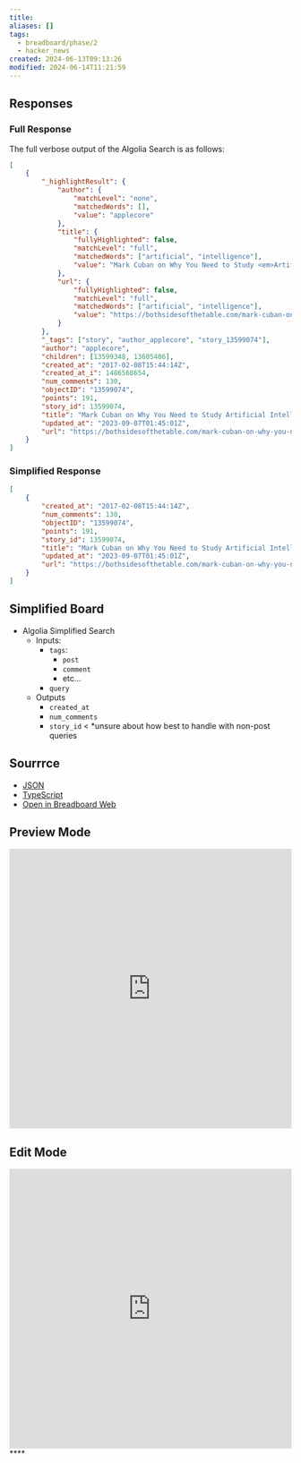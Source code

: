 ```yaml
---
title: 
aliases: []
tags:
  - breadboard/phase/2
  - hacker_news
created: 2024-06-13T09:13:26
modified: 2024-06-14T11:21:59
---
```


## Responses

### Full Response

The full verbose output of the Algolia Search is as follows:

```json
[
	{
		"_highlightResult": {
			"author": {
				"matchLevel": "none",
				"matchedWords": [],
				"value": "applecore"
			},
			"title": {
				"fullyHighlighted": false,
				"matchLevel": "full",
				"matchedWords": ["artificial", "intelligence"],
				"value": "Mark Cuban on Why You Need to Study <em>Artificial</em> <em>Intelligence</em>"
			},
			"url": {
				"fullyHighlighted": false,
				"matchLevel": "full",
				"matchedWords": ["artificial", "intelligence"],
				"value": "https://bothsidesofthetable.com/mark-cuban-on-why-you-need-to-study-<em>artificial</em>-<em>intelligence</em>-or-youll-be-a-dinosaur-in-3-years-db3447bea1b4"
			}
		},
		"_tags": ["story", "author_applecore", "story_13599074"],
		"author": "applecore",
		"children": [13599348, 13605406],
		"created_at": "2017-02-08T15:44:14Z",
		"created_at_i": 1486568654,
		"num_comments": 130,
		"objectID": "13599074",
		"points": 191,
		"story_id": 13599074,
		"title": "Mark Cuban on Why You Need to Study Artificial Intelligence",
		"updated_at": "2023-09-07T01:45:01Z",
		"url": "https://bothsidesofthetable.com/mark-cuban-on-why-you-need-to-study-artificial-intelligence-or-youll-be-a-dinosaur-in-3-years-db3447bea1b4"
	}
]
```

### Simplified Response

```json
[
	{
		"created_at": "2017-02-08T15:44:14Z",
		"num_comments": 130,
		"objectID": "13599074",
		"points": 191,
		"story_id": 13599074,
		"title": "Mark Cuban on Why You Need to Study Artificial Intelligence",
		"updated_at": "2023-09-07T01:45:01Z",
		"url": "https://bothsidesofthetable.com/mark-cuban-on-why-you-need-to-study-artificial-intelligence-or-youll-be-a-dinosaur-in-3-years-db3447bea1b4"
	}
]
```

## Simplified Board
- Algolia Simplified Search
	- Inputs:
		- `tags`:
			- `post`
			- `comment`
			- etc...
		- `query`
	- Outputs
		- `created_at`
		- `num_comments`
		- `story_id` < *unsure about how best to handle with non-post queries

## Sourrrce

- [JSON](https://github.com/ExaDev/breadboard/blob/hackernews-simplified/packages/breadboard-web/public/graphs/hacker-news-simplified-algolia-search.json)
- [TypeScript](https://github.com/ExaDev/breadboard/blob/hackernews-simplified/packages/breadboard-web/src/boards/hacker-news-simplified-algolia-search.ts)
- [Open in Breadboard Web](https://breadboard-ai.web.app/?board=https://raw.githubusercontent.com/ExaDev/breadboard/hackernews-simplified/packages/breadboard-web/public/graphs/hacker-news-simplified-algolia-search.json)

## Preview Mode

<iframe src="https://breadboard-ai.web.app/?board=https://raw.githubusercontent.com/ExaDev/breadboard/hackernews-simplified/packages/breadboard-web/public/graphs/hacker-news-simplified-algolia-search.json&embed" style="width: 100%; height: 500px; border: 0;"></iframe>

## Edit Mode

<iframe src="https://breadboard-ai.web.app/?board=https://raw.githubusercontent.com/ExaDev/breadboard/hackernews-simplified/packages/breadboard-web/public/graphs/hacker-news-simplified-algolia-search.json" style="width: 100%; height: 500px; border: 0;"></iframe>
****

